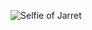 ![Selfie of Jarret](https://user-images.githubusercontent.com/53269652/157551662-95ea74a7-4e13-4c26-af20-168941f2e3fa.jpeg)

